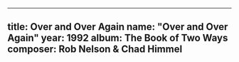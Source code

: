 
---
title: Over and Over Again
name: "Over and Over Again"
year:  1992
album: The Book of Two Ways
composer: Rob Nelson & Chad Himmel
---
